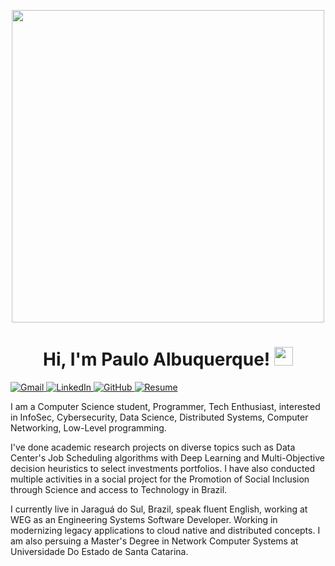 <p align="center">
  <a href="https://github.com/paulora2405" target="_self">
    <img src="source-resized.gif" width="500">
  </a>
</p>

<h1 align="center">
  Hi, I'm Paulo Albuquerque!
  <a href="https://github.com/paulora2405" target="_self">
    <img src="https://media.giphy.com/media/hvRJCLFzcasrR4ia7z/giphy.gif" width="30">
  </a>
</h1>

<a href="mailto:paulora2405@gmail.com">
  <img img src="https://img.shields.io/badge/gmail-%23EA4335.svg?style=plastic&logo=gmail&logoColor=white" alt="Gmail"/>
</a>
<a href="https://www.linkedin.com/in/paulora/">
  <img src="https://img.shields.io/badge/linkedin-%230A66C2.svg?style=plastic&logo=linkedin&logoColor=white" alt="LinkedIn"/>
</a>
<a href="https://github.com/paulora2405">
  <img src="https://img.shields.io/badge/github-%23181717.svg?style=plastic&logo=github&logoColor=white" alt="GitHub"/>
</a>
<a href="https://drive.google.com/file/d/1-TJ80MbRO7xW2voD4oAMh9YTxMA_SkoJ/view?usp=sharing">
  <img src="https://img.shields.io/badge/resume-%23521961.svg?style=plastic&logo=readdotcv&logoColor=white" alt="Resume"/>
</a>


I am a Computer Science student, Programmer, Tech Enthusiast, interested in InfoSec, Cybersecurity, Data Science, Distributed Systems, Computer Networking, Low-Level programming.

I've done academic research projects on diverse topics such as Data Center's Job Scheduling algorithms with Deep Learning and Multi-Objective decision heuristics to select investments portfolios. I have also conducted multiple activities in a social project for the Promotion of Social Inclusion through Science and access to Technology in Brazil.

I currently live in Jaraguá do Sul, Brazil, speak fluent English, working at WEG as an Engineering Systems Software Developer. Working in modernizing legacy applications to cloud native and distributed concepts.
I am also persuing a Master's Degree in Network Computer Systems at Universidade Do Estado de Santa Catarina.
